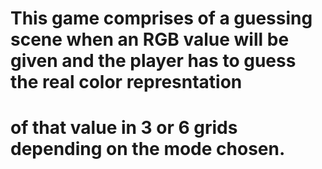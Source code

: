 # This game comprises of a guessing scene when an RGB value will be given and the player has to guess the real color represntation 
# of that value in 3 or 6 grids depending on the mode chosen.
